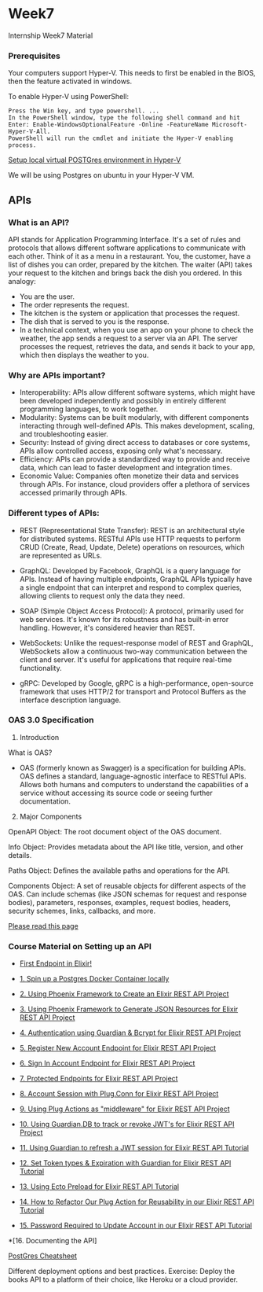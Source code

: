 # Week7
Internship Week7 Material

### Prerequisites

Your computers support Hyper-V.
This needs to first be enabled in the BIOS, then the feature activated in windows.

To enable Hyper-V using PowerShell:
```
Press the Win key, and type powershell. ...
In the PowerShell window, type the following shell command and hit Enter: Enable-WindowsOptionalFeature -Online -FeatureName Microsoft-Hyper-V-All.
PowerShell will run the cmdlet and initiate the Hyper-V enabling process.
```
[Setup local virtual POSTGres environment in Hyper-V](https://us.ovhcloud.com/community/tutorials/how-to-install-pg-ubuntu/)

We will be using Postgres on ubuntu in your Hyper-V VM.

## APIs

### What is an API?

API stands for Application Programming Interface. It's a set of rules and protocols that allows different software applications to communicate with each other. Think of it as a menu in a restaurant. You, the customer, have a list of dishes you can order, prepared by the kitchen. The waiter (API) takes your request to the kitchen and brings back the dish you ordered. In this analogy:
- You are the user.
- The order represents the request.
- The kitchen is the system or application that processes the request.
- The dish that is served to you is the response.
- In a technical context, when you use an app on your phone to check the weather, the app sends a request to a server via an API. The server processes the request, retrieves the data, and sends it back to your app, which then displays the weather to you.

### Why are APIs important?

* Interoperability: APIs allow different software systems, which might have been developed independently and possibly in entirely different programming languages, to work together.
* Modularity: Systems can be built modularly, with different components interacting through well-defined APIs. This makes development, scaling, and troubleshooting easier.
* Security: Instead of giving direct access to databases or core systems, APIs allow controlled access, exposing only what's necessary.
* Efficiency: APIs can provide a standardized way to provide and receive data, which can lead to faster development and integration times.
* Economic Value: Companies often monetize their data and services through APIs. For instance, cloud providers offer a plethora of services accessed primarily through APIs.

### Different types of APIs:
* REST (Representational State Transfer): REST is an architectural style for distributed systems. RESTful APIs use HTTP requests to perform CRUD (Create, Read, Update, Delete) operations on resources, which are represented as URLs.

* GraphQL: Developed by Facebook, GraphQL is a query language for APIs. Instead of having multiple endpoints, GraphQL APIs typically have a single endpoint that can interpret and respond to complex queries, allowing clients to request only the data they need.

* SOAP (Simple Object Access Protocol): A protocol, primarily used for web services. It's known for its robustness and has built-in error handling. However, it's considered heavier than REST.

* WebSockets: Unlike the request-response model of REST and GraphQL, WebSockets allow a continuous two-way communication between the client and server. It's useful for applications that require real-time functionality.

* gRPC: Developed by Google, gRPC is a high-performance, open-source framework that uses HTTP/2 for transport and Protocol Buffers as the interface description language.

### OAS 3.0 Specification

1. Introduction

What is OAS?
- OAS (formerly known as Swagger) is a specification for building APIs. OAS defines a standard, language-agnostic interface to RESTful APIs.
Allows both humans and computers to understand the capabilities of a service without accessing its source code or seeing further documentation.

2. Major Components

OpenAPI Object: The root document object of the OAS document.

Info Object: Provides metadata about the API like title, version, and other details.

Paths Object: Defines the available paths and operations for the API.

Components Object: A set of reusable objects for different aspects of the OAS. Can include schemas (like JSON schemas for request and response bodies), parameters, responses, examples, request bodies, headers, security schemes, links, callbacks, and more.


[Please read this page](https://blog.logrocket.com/build-rest-api-elixir-phoenix/)


### Course Material on Setting up an API

* [First Endpoint in Elixir!](https://www.youtube.com/watch?v=UgQTcvdbccA)

* [1. Spin up a Postgres Docker Container locally](https://www.youtube.com/watch?v=LGY_eILc8Ks)

* [2. Using Phoenix Framework to Create an Elixir REST API Project](https://www.youtube.com/watch?v=s3WNCjN4Pes)

* [3. Using Phoenix Framework to Generate JSON Resources for Elixir REST API Project](https://www.youtube.com/watch?v=DRsKmU3Sytw)

* [4. Authentication using Guardian & Bcrypt for Elixir REST API Project](https://www.youtube.com/watch?v=4_CuT8oP5Ss)

* [5. Register New Account Endpoint for Elixir REST API Project](https://www.youtube.com/watch?v=FPEZSJTNbks)

* [6. Sign In Account Endpoint for Elixir REST API Project](https://www.youtube.com/watch?v=beW3yscX3ww)

* [7. Protected Endpoints for Elixir REST API Project](https://www.youtube.com/watch?v=58o66XhsWj8)

* [8. Account Session with Plug.Conn for Elixir REST API Project](https://www.youtube.com/watch?v=XVeCkV8KBuU)

* [9. Using Plug Actions as "middleware" for Elixir REST API Project](https://www.youtube.com/watch?v=1waMFH8I_cc)

* [10. Using Guardian.DB to track or revoke JWT's for Elixir REST API Project](https://www.youtube.com/watch?v=RTM_Mwbo3C8)

* [11. Using Guardian to refresh a JWT session for Elixir REST API Tutorial](https://www.youtube.com/watch?v=fIulOxYWUJY)

* [12. Set Token types & Expiration with Guardian for Elixir REST API Tutorial](https://www.youtube.com/watch?v=FTpRJ-YOKM8)

* [13. Using Ecto Preload for Elixir REST API Tutorial](https://www.youtube.com/watch?v=2J2ZlJO9kq4)

* [14. How to Refactor Our Plug Action for Reusability in our Elixir REST API Tutorial](https://www.youtube.com/watch?v=QPeq4IWIRPI)

* [15. Password Required to Update Account in our Elixir REST API Tutorial](https://www.youtube.com/watch?v=hmQ2K6dvqXk)

*[16. Documenting the API]


[PostGres Cheatsheet](https://postgrescheatsheet.com)



Different deployment options and best practices.
Exercise: Deploy the books API to a platform of their choice, like Heroku or a cloud provider.
